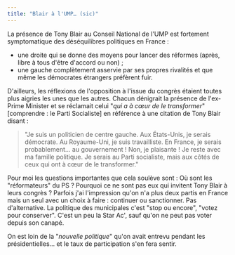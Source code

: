 ```yaml
---
title: "Blair à l'UMP… (sic)"
---
```


La présence de Tony Blair au Conseil National de l'UMP est fortement symptomatique des déséquilibres politiques en France :

- une droite qui se donne des moyens pour lancer des réformes (après, libre à tous d'être d'accord ou non) ;
- une gauche complètement asservie par ses propres rivalités et que même les démocrates étrangers préfèrent fuir.

D'ailleurs, les réflexions de l'opposition à l'issue du congrès étaient toutes plus aigries les unes que les autres. Chacun dénigrait la présence de l'ex-Prime Minister et se réclamait celui "_qui a à cœur de le transformer_" [comprendre : le Parti Socialiste] en référence à une citation de Tony Blair disant :

> "Je suis un politicien de centre gauche. Aux États-Unis, je serais démocrate. Au Royaume-Uni, je suis travailliste. En France, je serais probablement… au gouvernement ! Non, je plaisante ! Je reste avec ma famille politique. Je serais au Parti socialiste, mais aux côtés de ceux qui ont à cœur de le transformer."

Pour moi les questions importantes que cela soulève sont : Où sont les "réformateurs" du PS ? Pourquoi ce ne sont pas eux qui invitent Tony Blair à leurs congrès ? Parfois j'ai l'impression qu'on n'a plus deux partis en France mais un seul avec un choix à faire : continuer ou sanctionner. Pas d'alternative. La politique des municipales c'est "stop ou encore", "votez pour conserver". C'est un peu la Star Ac', sauf qu'on ne peut pas voter depuis son canapé.

On est loin de la "_nouvelle politique_" qu'on avait entrevu pendant les présidentielles… et le taux de participation s'en fera sentir.
